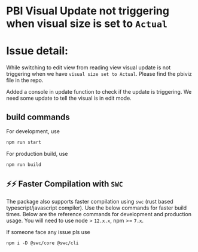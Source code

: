 # PBI Visual Update not triggering when visual size is set to `Actual`

# Issue detail:
While switching to edit view from reading view visual update is not triggering when we have `visual size set to Actual`. Please find the pbiviz file in the repo.

Added a console in update function to check if the update is triggering. We need some update to tell the visual is in edit mode.

## build commands

For development, use

```bash
npm run start
```

For production build, use

```bash
npm run build
```

## ⚡️⚡️ Faster Compilation with `SWC`

The package also supports faster compilation using `swc` (rust based typescript/javascript compiler). Use the below commands for faster build times. Below are the reference commands for development and production usage. You will need to use node > `12.x.x`, npm >= `7.x`.

If someone face any issue pls use

```
npm i -D @swc/core @swc/cli
```


<!-- ## Package size comparison:

After building the visual check the webpack.statistic.html for bundle size of Formatting Utils.

![alt](https://github.com/manikandanvengatesan/pbi-formatting-utils-size-comparison/blob/main/assets/webpack-stats.png)

![alt](https://github.com/manikandanvengatesan/pbi-formatting-utils-size-comparison/blob/main/assets/with-formatting-utils.png)

Remove the getFormattedText() function from the visual.ts and check the bundle size of the visual.

![alt](https://github.com/manikandanvengatesan/pbi-formatting-utils-size-comparison/blob/main/assets/without-formatting-utils.png) -->
